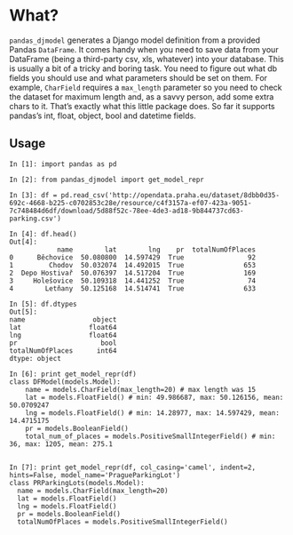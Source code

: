 # What?

`pandas_djmodel` generates a Django model definition from a provided Pandas `DataFrame`. 
It comes handy when you need to save data from your DataFrame (being a third-party csv, xls, whatever) into your database.
This is usually a bit of a tricky and boring task. You need to figure out what db fields you should use and what parameters should be set on them. For example, `CharField` requires a `max_length` parameter so you need to check the dataset for maximum length and, as a savvy person, add some extra chars to it. That’s exactly what this little package does. So far it supports pandas’s int, float, object, bool and datetime fields.

## Usage

```
In [1]: import pandas as pd

In [2]: from pandas_djmodel import get_model_repr

In [3]: df = pd.read_csv('http://opendata.praha.eu/dataset/8dbb0d35-692c-4668-b225-c0702853c28e/resource/c4f3157a-ef07-423a-9051-7c748484d6df/download/5d88f52c-78ee-4de3-ad18-9b844737cd63-parking.csv')

In [4]: df.head()
Out[4]: 
            name        lat        lng    pr  totalNumOfPlaces
0      Běchovice  50.080800  14.597429  True                92
1         Chodov  50.032074  14.492015  True               653
2  Depo Hostivař  50.076397  14.517204  True               169
3     Holešovice  50.109318  14.441252  True                74
4        Letňany  50.125168  14.514741  True               633

In [5]: df.dtypes
Out[5]: 
name                 object
lat                 float64
lng                 float64
pr                     bool
totalNumOfPlaces      int64
dtype: object

In [6]: print get_model_repr(df)
class DFModel(models.Model):
    name = models.CharField(max_length=20) # max length was 15
    lat = models.FloatField() # min: 49.986687, max: 50.126156, mean: 50.0709247
    lng = models.FloatField() # min: 14.28977, max: 14.597429, mean: 14.4715175
    pr = models.BooleanField()
    total_num_of_places = models.PositiveSmallIntegerField() # min: 36, max: 1205, mean: 275.1


In [7]: print get_model_repr(df, col_casing='camel', indent=2, hints=False, model_name='PragueParkingLot')
class PRParkingLots(models.Model):
  name = models.CharField(max_length=20)
  lat = models.FloatField()
  lng = models.FloatField()
  pr = models.BooleanField()
  totalNumOfPlaces = models.PositiveSmallIntegerField()
```
